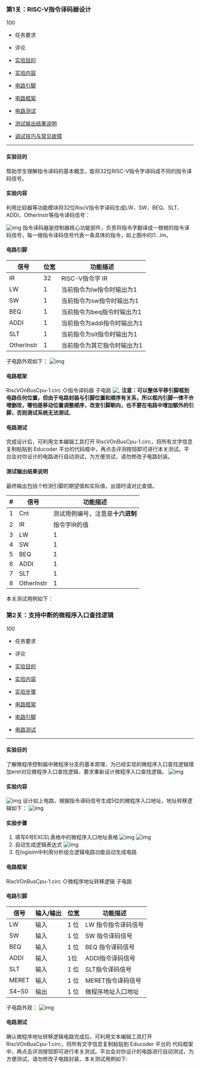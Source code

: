 ### 第1关：RISC-V指令译码器设计

100

- 任务要求
- 评论

- [实验目的](https://www.educoder.net/tasks/46fzoyba7xqf#实验目的)
- [实验内容](https://www.educoder.net/tasks/46fzoyba7xqf#实验内容)
- [电路引脚](https://www.educoder.net/tasks/46fzoyba7xqf#电路引脚)
- [电路框架](https://www.educoder.net/tasks/46fzoyba7xqf#电路框架)
- [电路测试](https://www.educoder.net/tasks/46fzoyba7xqf#电路测试)
- [测试输出结果说明](https://www.educoder.net/tasks/46fzoyba7xqf#测试输出结果说明)
- [调试技巧与常见故障](https://www.educoder.net/tasks/46fzoyba7xqf#调试技巧与常见故障)

------

#### 实验目的

帮助学生理解指令译码的基本概念，能将32位RISC-V指令字译码成不同的指令译码信号。

#### 实验内容

利用比较器等功能模块将32位RiscV指令字译码生成LW、SW、BEQ、SLT、ADDI、OtherInstr等指令译码信号：

![img](https://data.educoder.net/api/attachments/756063) 指令译码器是控制器核心功能部件，负责将指令字翻译成一根根的指令译码信号，每一根指令译码信号代表一条具体的指令，如上图中的I1...Im。

#### 电路引脚

| 信号       | 位宽 | 功能描述                    |
| ---------- | ---- | --------------------------- |
| IR         | 32   | RISC-V指令字 IR             |
| LW         | 1    | 当前指令为lw指令时输出为1   |
| SW         | 1    | 当前指令为sw指令时输出为1   |
| BEQ        | 1    | 当前指令为beq指令时输出为1  |
| ADDI       | 1    | 当前指令为addi指令时输出为1 |
| SLT        | 1    | 当前指令为slt指令时输出为1  |
| OtherInstr | 1    | 当前指令为其它指令时输出为1 |

子电路外观如下： ![img](https://data.educoder.net/api/attachments/754582)

#### 电路框架

RiscVOnBusCpu-1.circ  ◇指令译码器  子电路 ![,](https://data.educoder.net/api/attachments/2077494) **注意：可以整体平移引脚框到电路任何位置，但由于电路封装与引脚位置和顺序有关系，所以框内引脚一律不许增删改，哪怕是移动位置调整顺序，改变引脚朝向，也不要在电路中增加额外的引脚，否则测试系统无法测试**。

#### 电路测试

完成设计后，可利用文本编辑工具打开 RiscVOnBusCpu-1.circ，将所有文字信息复制粘贴到 Educoder 平台的代码框中，再点击评测按钮即可进行本关测试。平台会对你设计的电路进行自动测试，为方便测试，请勿修改子电路封装。

#### 测试输出结果说明

最终输出包括个检测引脚的期望值和实际值，出错时请对比查错。

| #    | 信号       | 功能描述                         |
| ---- | ---------- | -------------------------------- |
| 1    | Cnt        | 测试用例编号，注意是**十六进制** |
| 2    | IR         | 指令字IR的值                     |
| 3    | LW         | 1                                |
| 4    | SW         | 1                                |
| 5    | BEQ        | 1                                |
| 6    | ADDI       | 1                                |
| 7    | SLT        | 1                                |
| 8    | OtherInstr | 1                                |

本关测试用例如下：

### 第2关：支持中断的微程序入口查找逻辑

100

- 任务要求
- 评论

- [实验目的](https://www.educoder.net/tasks/9mzu42gplqaw#实验目的)
- [实验内容](https://www.educoder.net/tasks/9mzu42gplqaw#实验内容)
- [实验步骤](https://www.educoder.net/tasks/9mzu42gplqaw#实验步骤)
- [电路框架](https://www.educoder.net/tasks/9mzu42gplqaw#电路框架)
- [电路引脚](https://www.educoder.net/tasks/9mzu42gplqaw#电路引脚)
- [电路测试](https://www.educoder.net/tasks/9mzu42gplqaw#电路测试)

------

#### 实验目的

了解微程序控制器中微程序分支的基本原理，为已经实现的微程序入口查找逻辑增加eret对应微程序入口查找逻辑，要求重新设计微程序入口查找逻辑。 ![img](https://data.educoder.net/api/attachments/759819)

#### 实验内容

![img](https://data.educoder.net/api/attachments/759824) 设计如上电路，根据指令译码信号生成5位的微程序入口地址，地址转移逻辑如下： ![img](https://data.educoder.net/api/attachments/759833)

#### 实验步骤

1. 填写6号EXCEL表格中的微程序入口地址表格 ![img](https://data.educoder.net/api/attachments/761290) ![img](https://data.educoder.net/api/attachments/761399)
2. 自动生成逻辑表达式 ![img](https://data.educoder.net/api/attachments/761300)
3. 在logisim中利用分析组合逻辑电路功能自动生成电路

#### 电路框架

RiscVOnBusCpu-1.circ  ◇微程序地址转移逻辑  子电路

#### 电路引脚

| 信号  | 输入/输出 | 位宽 | 功能描述            |
| ----- | --------- | ---- | ------------------- |
| LW    | 输入      | 1 位 | LW 指令指令译码信号 |
| SW    | 输入      | 1 位 | SW 指令译码信号     |
| BEQ   | 输入      | 1 位 | BEQ 指令译码信号    |
| ADDI  | 输入      | 1位  | ADDI指令译码信号    |
| SLT   | 输入      | 1 位 | SLT指令译码信号     |
| MERET | 输入      | 1 位 | MERET指令译码信号   |
| S4~S0 | 输出      | 1 位 | 微程序地址入口地址  |

子电路外观： ![img](https://data.educoder.net/api/attachments/758554)

#### 电路测试

确认微程序地址转移逻辑电路完成后，可利用文本编辑工具打开 RiscVOnBusCpu-1.circ，将所有文字信息复制粘贴到 Educoder 平台的 代码框架中，再点击评测按钮即可进行本关测试。平台会对你设计的电路进行自动测试，为方便测试，请勿修改子电路封装，本关测试用例如下: